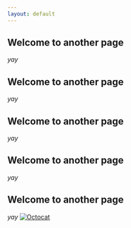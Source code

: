 ```yaml
---
layout: default
---
```


## Welcome to another page

_yay_

## Welcome to another page

_yay_

## Welcome to another page

_yay_

## Welcome to another page

_yay_

## Welcome to another page

_yay_
[![Octocat](https://github.githubassets.com/images/icons/emoji/octocat.png)](./)

